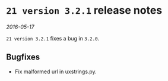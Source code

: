 # `21 version 3.2.1` release notes

*2016-05-17*

`21 version 3.2.1` fixes a bug in `3.2.0`.

## Bugfixes

- Fix malformed url in uxstrings.py.
